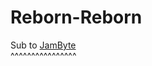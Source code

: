 # Reborn-Reborn

Sub to [JamByte](https://www.youtube.com/user/Tewtiy?view_as=subscriber)  
^^^^^^^^^^^^^^^^